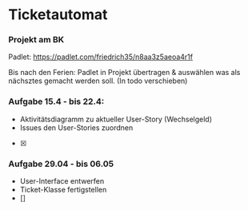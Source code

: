 # Ticketautomat 
### Projekt am BK

Padlet: https://padlet.com/friedrich35/n8aa3z5aeoa4r1f

Bis nach den Ferien:
Padlet in Projekt übertragen & auswählen was als nächsztes gemacht werden soll. (In todo verschieben)

### Aufgabe 15.4 - bis 22.4: 
- Aktivitätsdiagramm zu aktueller User-Story (Wechselgeld)
- Issues den User-Stories zuordnen
- [x]

### Aufgabe 29.04 - bis 06.05
- User-Interface entwerfen
- Ticket-Klasse fertigstellen
- []
